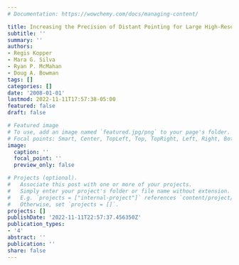```yaml
---
# Documentation: https://wowchemy.com/docs/managing-content/

title: Increasing the Precision of Distant Pointing for Large High-Resolution Displays
subtitle: ''
summary: ''
authors:
- Regis Kopper
- Mara G. Silva
- Ryan P. McMahan
- Doug A. Bowman
tags: []
categories: []
date: '2008-01-01'
lastmod: 2022-11-11T17:57:38-05:00
featured: false
draft: false

# Featured image
# To use, add an image named `featured.jpg/png` to your page's folder.
# Focal points: Smart, Center, TopLeft, Top, TopRight, Left, Right, BottomLeft, Bottom, BottomRight.
image:
  caption: ''
  focal_point: ''
  preview_only: false

# Projects (optional).
#   Associate this post with one or more of your projects.
#   Simply enter your project's folder or file name without extension.
#   E.g. `projects = ["internal-project"]` references `content/project/deep-learning/index.md`.
#   Otherwise, set `projects = []`.
projects: []
publishDate: '2022-11-11T22:57:37.456350Z'
publication_types:
- '4'
abstract: ''
publication: ''
share: false
---
```

